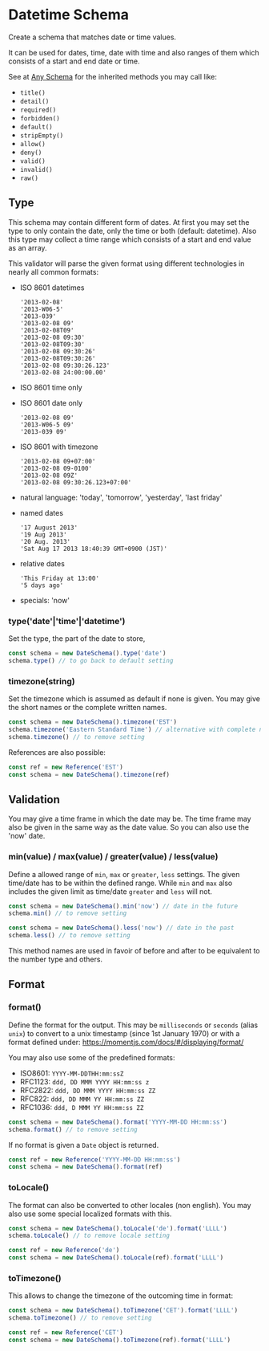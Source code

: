 # Datetime Schema

Create a schema that matches date or time values.

It can be used for dates, time, date with time and also ranges of them which consists of a start
and end date or time.

See at [Any Schema](any.md) for the inherited methods you may call like:
- `title()`
- `detail()`
- `required()`
- `forbidden()`
- `default()`
- `stripEmpty()`
- `allow()`
- `deny()`
- `valid()`
- `invalid()`
- `raw()`


## Type

This schema may contain different form of dates. At first you may set the type to only contain the
date, only the time or both (default: datetime). Also this type may collect a time range which
consists of a start and end value as an array.

This validator will parse the given format using different technologies in nearly
all common formats:

- ISO 8601 datetimes

      '2013-02-08'
      '2013-W06-5'
      '2013-039'
      '2013-02-08 09'
      '2013-02-08T09'
      '2013-02-08 09:30'
      '2013-02-08T09:30'
      '2013-02-08 09:30:26'
      '2013-02-08T09:30:26'
      '2013-02-08 09:30:26.123'
      '2013-02-08 24:00:00.00'

- ISO 8601 time only
- ISO 8601 date only

      '2013-02-08 09'
      '2013-W06-5 09'
      '2013-039 09'

- ISO 8601 with timezone

      '2013-02-08 09+07:00'
      '2013-02-08 09-0100'
      '2013-02-08 09Z'
      '2013-02-08 09:30:26.123+07:00'

- natural language: 'today', 'tomorrow', 'yesterday', 'last friday'
- named dates

      '17 August 2013'
      '19 Aug 2013'
      '20 Aug. 2013'
      'Sat Aug 17 2013 18:40:39 GMT+0900 (JST)'

- relative dates

      'This Friday at 13:00'
      '5 days ago'

- specials: 'now'

### type('date'|'time'|'datetime')

Set the type, the part of the date to store,

```js
const schema = new DateSchema().type('date')
schema.type() // to go back to default setting
```

### timezone(string)

Set the timezone which is assumed as default if none is given. You may give the short names or the
complete written names.

```js
const schema = new DateSchema().timezone('EST')
schema.timezone('Eastern Standard Time') // alternative with complete name
schema.timezone() // to remove setting
```

References are also possible:

```js
const ref = new Reference('EST')
const schema = new DateSchema().timezone(ref)
```


## Validation

You may give a time frame in which the date may be. The time frame may also be given in the same way
as the date value. So you can also use the 'now' date.

### min(value) / max(value) / greater(value) / less(value)

Define a allowed range of `min`, `max` or `greater`, `less` settings. The given time/date
has to be within the defined range.
While `min` and `max` also includes the given limit as time/date `greater` and `less`
will not.

```js
const schema = new DateSchema().min('now') // date in the future
schema.min() // to remove setting

const schema = new DateSchema().less('now') // date in the past
schema.less() // to remove setting
```

This method names are used in favoir of before and after to be equivalent to the number type and
others.


## Format

### format()

Define the format for the output. This may be `milliseconds` or `seconds` (alias `unix`) to convert
to a unix timestamp (since 1st January 1970) or with a format defined under:
https://momentjs.com/docs/#/displaying/format/

You may also use some of the predefined formats:
- ISO8601: `YYYY-MM-DDTHH:mm:ssZ`
- RFC1123: `ddd, DD MMM YYYY HH:mm:ss z`
- RFC2822: `ddd, DD MMM YYYY HH:mm:ss ZZ`
- RFC822: `ddd, DD MMM YY HH:mm:ss ZZ`
- RFC1036: `ddd, D MMM YY HH:mm:ss ZZ`

```js
const schema = new DateSchema().format('YYYY-MM-DD HH:mm:ss')
schema.format() // to remove setting
```

If no format is given a `Date` object is returned.

```js
const ref = new Reference('YYYY-MM-DD HH:mm:ss')
const schema = new DateSchema().format(ref)
```

### toLocale()

The format can also be converted to other locales (non english). You may also use some special
localized formats with this.

```js
const schema = new DateSchema().toLocale('de').format('LLLL')
schema.toLocale() // to remove locale setting
```

```js
const ref = new Reference('de')
const schema = new DateSchema().toLocale(ref).format('LLLL')
```

### toTimezone()

This allows to change the timezone of the outcoming time in format:

```js
const schema = new DateSchema().toTimezone('CET').format('LLLL')
schema.toTimezone() // to remove setting
```

```js
const ref = new Reference('CET')
const schema = new DateSchema().toTimezone(ref).format('LLLL')
```
